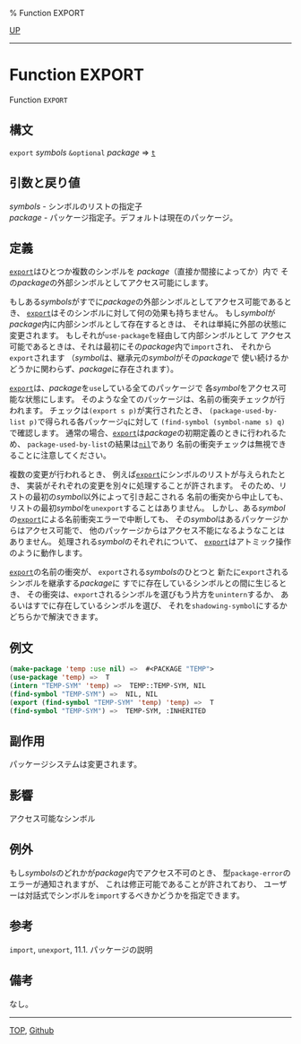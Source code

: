 % Function EXPORT

[UP](11.2.html)  

---

# Function **EXPORT**


Function `EXPORT`


## 構文

`export` *symbols* `&optional` *package* => [`t`](5.3.t-variable.html)


## 引数と戻り値

*symbols* - シンボルのリストの指定子  
*package* - パッケージ指定子。デフォルトは現在のパッケージ。


## 定義

[`export`](11.2.export.html)はひとつか複数のシンボルを
*package*（直接か間接によってか）内で
その*package*の外部シンボルとしてアクセス可能にします。

もしある*symbols*がすでに*package*の外部シンボルとしてアクセス可能であるとき、
[`export`](11.2.export.html)はそのシンボルに対して何の効果も持ちません。
もし*symbol*が*package*内に内部シンボルとして存在するときは、
それは単純に外部の状態に変更されます。
もしそれが`use-package`を経由して内部シンボルとして
アクセス可能であるときは、それは最初にその*package*内で`import`され、
それから`export`されます
（*symbol*は、継承元の*symbol*がその*package*で
使い続けるかどうかに関わらず、*package*に存在されます）。

[`export`](11.2.export.html)は、*package*を`use`している全てのパッケージで
各*symbol*をアクセス可能な状態にします。
そのような全てのパッケージは、名前の衝突チェックが行われます。
チェックは`(export s p)`が実行されたとき、
`(package-used-by-list p)`で得られる各パッケージ`q`に対して
`(find-symbol (symbol-name s) q)`で確認します。
通常の場合、[`export`](11.2.export.html)は*package*の初期定義のときに行われるため、
`package-used-by-list`の結果は[`nil`](5.3.nil-variable.html)であり
名前の衝突チェックは無視できることに注意してください。

複数の変更が行われるとき、
例えば[`export`](11.2.export.html)にシンボルのリストが与えられたとき、
実装がそれぞれの変更を別々に処理することが許されます。
そのため、リストの最初の*symbol*以外によって引き起こされる
名前の衝突から中止しても、
リストの最初*symbol*を`unexport`することはありません。
しかし、ある*symbol*の[`export`](11.2.export.html)による名前衝突エラーで中断しても、
その*symbol*はあるパッケージからはアクセス可能で、
他のパッケージからはアクセス不能になるようなことはありません。
処理される*symbol*のそれぞれについて、
[`export`](11.2.export.html)はアトミック操作のように動作します。

[`export`](11.2.export.html)の名前の衝突が、
`export`される*symbols*のひとつと
新たに`export`されるシンボルを継承する*package*に
すでに存在しているシンボルとの間に生じるとき、
その衝突は、`export`されるシンボルを選びもう片方を`unintern`するか、
あるいはすでに存在しているシンボルを選び、
それを`shadowing-symbol`にするか
どちらかで解決できます。


## 例文

```lisp
(make-package 'temp :use nil) =>  #<PACKAGE "TEMP">
(use-package 'temp) =>  T
(intern "TEMP-SYM" 'temp) =>  TEMP::TEMP-SYM, NIL
(find-symbol "TEMP-SYM") =>  NIL, NIL
(export (find-symbol "TEMP-SYM" 'temp) 'temp) =>  T
(find-symbol "TEMP-SYM") =>  TEMP-SYM, :INHERITED
```


## 副作用

パッケージシステムは変更されます。


## 影響

アクセス可能なシンボル


## 例外

もし*symbols*のどれかが*package*内でアクセス不可のとき、
型`package-error`のエラーが通知されますが、
これは修正可能であることが許されており、
ユーザーは対話式でシンボルを`import`するべきかどうかを指定できます。


## 参考

`import`,
`unexport`,
11.1. パッケージの説明


## 備考

なし。


---
[TOP](index.html),  [Github](https://github.com/nptcl/npt-japanese)

